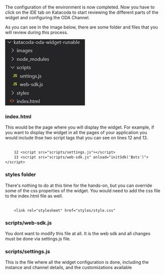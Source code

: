 The configuration of the environment is now completed. Now you have to click on the IDE tab on Katacoda to start reviewing the different parts of the widget and configuring the ODA Channel.

As you can see in the image below, there are some folder and files that you will review during this process.

![Oracle Digital Assistant - widget folder structure](assets/folder-structure.jpg)

### index.html
This would be the page where you will display the widget. For example, if you want to display the widget in all the pages of your application you would include thse two script tags that you can see on lines 12 and 13.

<pre><code>
	12 &lt;script src="scripts/settings.js">&lt;/script>
	13 &lt;script src="scripts/web-sdk.js" onload="initSdk('Bots')">&lt;/script>
</code></pre>


### styles folder
There's nothing to do at this time for the hands-on, but you can override some of the css properties of the widget. You would need to add the css file to the index.html file as well.

<pre><code>
	&lt;link rel="stylesheet" href="styles/style.css"
</code></pre>


### scripts/web-sdk.js
You dont want to modify this file at all. It is the web sdk and all changes must be done via settings.js file.


### scripts/settings.js
This is the file where all the widget configuration is done, including the instance and channel details, and the customizations available
